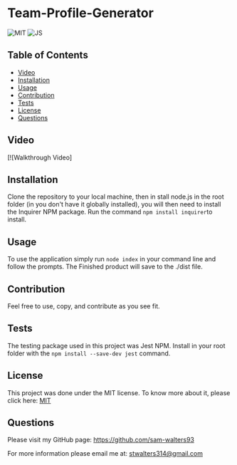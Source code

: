 # Team-Profile-Generator

 ![MIT](https://img.shields.io/badge/License-MIT-blue) ![JS](https://img.shields.io/badge/Language-JavaScript-yellow)

 ## Table of Contents
  * [Video](#Video)
  * [Installation](#installation)
  * [Usage](#usage)
  * [Contribution](#contribution)
  * [Tests](#tests)
  * [License](#license)
  * [Questions](#questions)

  ## Video

  [![Walkthrough Video]
 

  
  ## Installation
  Clone the repository to your local machine, then in stall node.js in the root folder (in you don't have it globally installed), you will then need to install the Inquirer NPM   package. Run the command `npm install inquirer`to install. 

  ## Usage
  To use the application simply run `node index` in your command line and follow the prompts. The Finished product will save to the ./dist file.
  
  ## Contribution
  Feel free to use, copy, and contribute as you see fit. 

  ## Tests
  The testing package used in this project was Jest NPM. Install in your root folder with the `npm install --save-dev jest` command.

  ## License
  This project was done under the MIT license. To know more about it, please click here: [MIT](https://choosealicense.com/licenses/mit/)

  ## Questions
  Please visit my GitHub page: https://github.com/sam-walters93
  
  For more information please email me at: stwalters314@gmail.com
